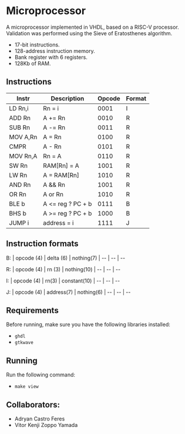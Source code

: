 # Microprocessor

A microprocessor implemented in VHDL, based on a RISC-V processor. Validation was performed using the Sieve of Eratosthenes algorithm.

* 17-bit instructions.
* 128-address instruction memory.
* Bank register with 6 registers.
* 128Kb of RAM.

## Instructions

| Instr      | Description         | Opcode | Format |
|------------|---------------------|--------|--------|
| LD Rn,i    | Rn = i              | 0001   | I      |
| ADD Rn     | A += Rn             | 0010   | R      |
| SUB Rn     | A -= Rn             | 0011   | R      |
| MOV A,Rn   | A = Rn              | 0100   | R      |
| CMPR       | A - Rn              | 0101   | R      |
| MOV Rn,A   | Rn = A              | 0110   | R      |
| SW Rn      | RAM[Rn] = A         | 1001   | R      |
| LW Rn      | A = RAM[Rn]         | 1010   | R      |
| AND Rn     | A && Rn             | 1001   | R      |
| OR Rn      | A or Rn             | 1010   | R      |
| BLE b      | A <= reg ? PC + b   | 0111   | B      |
| BHS b      | A >= reg ? PC + b   | 1000   | B      |
| JUMP i     | address = i         | 1111   | J      |

## Instruction formats

B:
| opcode (4) | delta (6) | nothing(7) 
| --      | --    | --  

R:
| opcode (4) | rn (3) | nothing(10)
| --      | --    | --    

I: 
| opcode (4)  | rn(3) | constant(10)
| --      | --    | --

J: 
| opcode (4)  | address(7) | nothing(6)
| --      | --    | --


## Requirements

Before running, make sure you have the following libraries installed:

- `ghdl`
- `gtkwave`

## Running

Run the following command:

- `make view`

## Collaborators:
- Adryan Castro Feres
- Vitor Kenji Zoppo Yamada
